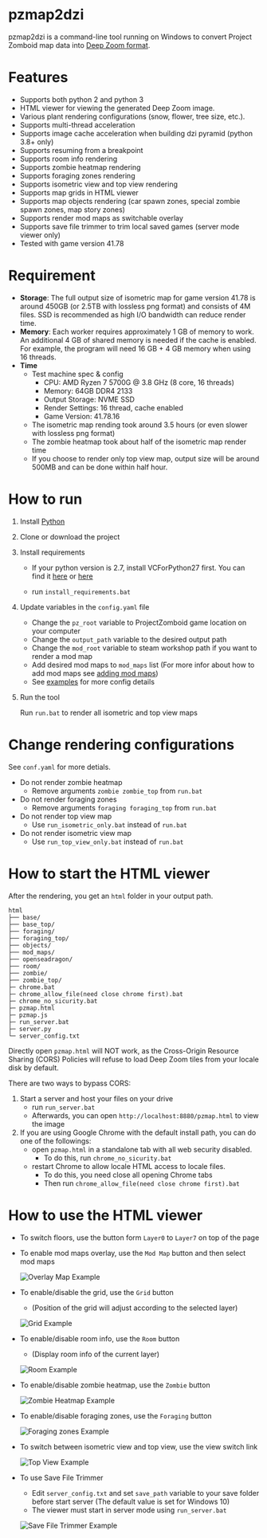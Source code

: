 # pzmap2dzi
pzmap2dzi is a command-line tool running on Windows to convert Project Zomboid map data into [Deep Zoom format](https://en.wikipedia.org/wiki/Deep_Zoom).

# Features

- Supports both python 2 and python 3
- HTML viewer for viewing the generated Deep Zoom image.
- Various plant rendering configurations (snow, flower, tree size, etc.).
- Supports multi-thread acceleration
- Supports image cache acceleration when building dzi pyramid (python 3.8+ only)
- Supports resuming from a breakpoint
- Supports room info rendering
- Supports zombie heatmap rendering
- Supports foraging zones rendering
- Supports isometric view and top view rendering
- Supports map grids in HTML viewer
- Supports map objects rendering (car spawn zones, special zombie spawn zones, map story zones)
- Supports render mod maps as switchable overlay
- Supports save file trimmer to trim local saved games (server mode viewer only)
- Tested with game version 41.78

# Requirement
- **Storage**: The full output size of isometric map for game version 41.78 is around 450GB (or 2.5TB with lossless png format) and consists of 4M files. SSD is recommended as high I/O bandwidth can reduce render time.
- **Memory**: Each worker requires approximately 1 GB of memory to work. An additional 4 GB of shared memory is needed if the cache is enabled. For example, the program will need 16 GB + 4 GB memory when using 16 threads.
- **Time**
    - Test machine spec & config
        - CPU: AMD Ryzen 7 5700G @ 3.8 GHz (8 core, 16 threads)
        - Memory: 64GB DDR4 2133
        - Output Storage: NVME SSD
        - Render Settings: 16 thread, cache enabled
        - Game Version: 41.78.16
    - The isometric map rending took around 3.5 hours (or even slower with lossless png format)
    - The zombie heatmap took about half of the isometric map render time
    - If you choose to render only top view map, output size will be around 500MB and can be done within half hour.

# How to run

1. Install [Python](https://www.python.org/downloads/)
2. Clone or download the project
3. Install requirements

   - If your python version is 2.7, install VCForPython27 first. You can find it [here](https://web.archive.org/web/20210106040224/https://download.microsoft.com/download/7/9/6/796EF2E4-801B-4FC4-AB28-B59FBF6D907B/VCForPython27.msi) or [here](https://github.com/reider-roque/sulley-win-installer/blob/master/VCForPython27.msi)
   
   - run `install_requirements.bat`
4. Update variables in the `config.yaml` file
   - Change the `pz_root` variable to ProjectZomboid game location on your computer
   - Change the `output_path` variable to the desired output path
   - Change the `mod_root` variable to steam workshop path if you want to render a mod map
   - Add desired mod maps to `mod_maps` list (For more infor about how to add mod maps see [adding mod maps](./docs/adding_mod_maps.md))
   - See [examples](./docs/examples) for more config details

5. Run the tool

   Run `run.bat` to render all isometric and top view maps

# Change rendering configurations
   See `conf.yaml` for more detials.

- Do not render zombie heatmap
    - Remove arguments `zombie zombie_top` from `run.bat`
- Do not render foraging zones
    - Remove arguments `foraging foraging_top` from `run.bat`
- Do not render top view map
    - Use `run_isometric_only.bat` instead of `run.bat`
- Do not render isometric view map
    - Use `run_top_view_only.bat` instead of `run.bat`

# How to start the HTML viewer
After the rendering, you get an `html` folder in your output path.
```
html
├── base/
├── base_top/
├── foraging/
├── foraging_top/
├── objects/
├── mod_maps/
├── openseadragon/
├── room/
├── zombie/
├── zombie_top/
├─ chrome.bat
├─ chrome_allow_file(need close chrome first).bat
├─ chrome_no_sicurity.bat
├─ pzmap.html
├─ pzmap.js
├─ run_server.bat
├─ server.py
└─ server_config.txt
```

Directly open `pzmap.html` will NOT work, as the Cross-Origin Resource Sharing (CORS) Policies will refuse to load Deep Zoom tiles from your locale disk by default.

There are two ways to bypass CORS:
1. Start a server and host your files on your drive
    - run `run_server.bat`
    - Afterwards, you can open `http://localhost:8880/pzmap.html` to view the image
2. If you are using Google Chrome with the default install path, you can do one of the followings:
    - open `pzmap.html` in a standalone tab with all web security disabled.
        - To do this, run `chrome_no_sicurity.bat`
    - restart Chrome to allow locale HTML access to locale files.
        - To do this, you need close all opening Chrome tabs
        - Then run `chrome_allow_file(need close chrome first).bat`

# How to use the HTML viewer
- To switch floors, use the button form `Layer0` to `Layer7` on top of the page
- To enable mod maps overlay, use the `Mod Map` button and then select mod maps

    ![Overlay Map Example](./docs/img/overlay_map.png)

- To enable/disable the grid, use the `Grid` button
    - (Position of the grid will adjust according to the selected layer)

    ![Grid Example](./docs/img/grid.gif)
- To enable/disable room info, use the `Room` button
    - (Display room info of the current layer)

    ![Room Example](./docs/img/room.jpg)
- To enable/disable zombie heatmap, use the `Zombie` button

    ![Zombie Heatmap Example](./docs/img/zombie.jpg)

- To enable/disable foraging zones, use the `Foraging` button

    ![Foraging zones Example](./docs/img/foraging.jpg)

- To switch between isometric view and top view, use the view switch link

    ![Top View Example](./docs/img/topview.jpg)

- To use Save File Trimmer
    - Edit `server_config.txt` and set `save_path` variable to your save folder before start server (The default value is set for Windows 10)
    - The viewer must start in server mode using `run_server.bat`

    ![Save File Trimmer Example](./docs/img/trimmer.gif)
